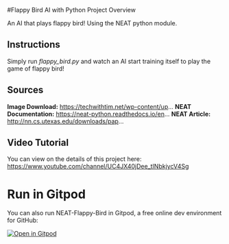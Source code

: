 #Flappy Bird AI with Python Project Overview

An AI that plays flappy bird! Using the NEAT python module.

## Instructions
Simply run *flappy_bird.py* and watch an AI start training itself to play the game of flappy bird!

## Sources

**Image Download:** https://techwithtim.net/wp-content/up...
**NEAT Documentation:** https://neat-python.readthedocs.io/en...
**NEAT Article:** http://nn.cs.utexas.edu/downloads/pap...

## Video Tutorial

You can view on the details of this project here: https://www.youtube.com/channel/UC4JX40jDee_tINbkjycV4Sg

# Run in Gitpod

You can also run NEAT-Flappy-Bird in Gitpod, a free online dev environment for GitHub:


[![Open in Gitpod](https://gitpod.io/button/open-in-gitpod.svg)](https://gitpod.io/#https://github.com/mz-tahmeed/Flappy-Bird-AI-/blob/master/flappy_bird.py)
